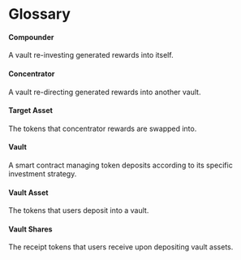 # Glossary

#### Compounder

A vault re-investing generated rewards into itself.

#### Concentrator

A vault re-directing generated rewards into another vault.

#### Target Asset

The tokens that concentrator rewards are swapped into.

#### Vault

A smart contract managing token deposits according to its specific investment strategy.

#### Vault Asset

The tokens that users deposit into a vault.

#### Vault Shares

The receipt tokens that users receive upon depositing vault assets.
